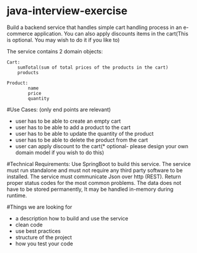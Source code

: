 # java-interview-exercise



Build a backend service that handles simple cart handling process in an e-commerce 
application. You can also apply discounts items in the cart(This is optional. 
You may wish to do it if you like to)

The service contains 2 domain objects:

    Cart:
        sumTotal(sum of total prices of the products in the cart)
        products
        
    Product:
            name
            price
            quantity
    
#Use Cases:
(only end points are relevant)
 * user has to be able to create an empty cart
 * user has to be able to add a product to the cart
 * user has to be able to update the quantity of the product
 * user has to be able to delete the product from the cart
 * user can apply discount to the cart(* optional- please design your own domain model if you wish to do this)
 
#Technical Requirements:
Use SpringBoot to build this service. The service must run standalone and must not 
require any third party software to be installed. The service must communicate Json
over http (REST). Return proper status codes for the most common problems. 
The data does not have to be stored permanently, It may be handled in-memory 
during runtime.

#Things we are looking for
* a description how to build and use the service
* clean code
* use best practices
* structure of the project
* how you test your code


 